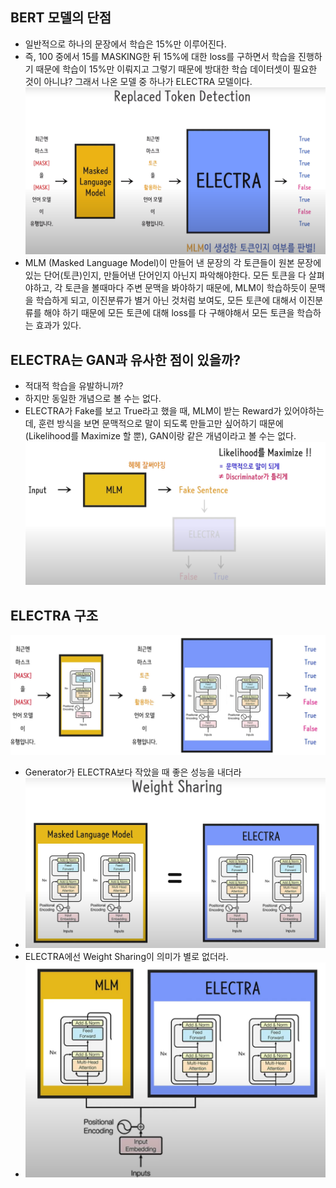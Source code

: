 ## BERT 모델의 단점
* 일반적으로 하나의 문장에서 학습은 15%만 이루어진다.
* 즉, 100 중에서 15를 MASKING한 뒤 15%에 대한 loss를 구하면서 학습을 진행하기 때문에 학습이 15%만 이뤄지고 그렇기 때문에 방대한 학습 데이터셋이 필요한 것이 아니냐? 그래서 나온 모델 중 하나가 ELECTRA 모델이다. ![](images/2023-05-15-01-36-11.png)
* MLM (Masked Language Model)이 만들어 낸 문장의 각 토큰들이 원본 문장에 있는 단어(토큰)인지, 만들어낸 단어인지 아닌지 파악해야한다. 모든 토큰을 다 살펴야하고, 각 토큰을 볼때마다 주변 문맥을 봐야하기 때문에, MLM이 학습하듯이 문맥을 학습하게 되고, 이진분류가 별거 아닌 것처럼 보여도, 모든 토큰에 대해서 이진분류를 해야 하기 때문에 모든 토큰에 대해 loss를 다 구해야해서 모든 토큰을 학습하는 효과가 있다.


## ELECTRA는 GAN과 유사한 점이 있을까?
* 적대적 학습을 유발하니까?
* 하지만 동일한 개념으로 볼 수는 없다. 
* ELECTRA가 Fake를 보고 True라고 했을 때, MLM이 받는 Reward가 있어야하는데, 훈련 방식을 보면 문맥적으로 말이 되도록 만들고만 싶어하기 때문에 (Likelihood를 Maximize 할 뿐), GAN이랑 같은 개념이라고 볼 수는 없다. ![](images/2023-05-15-01-40-20.png)

## ELECTRA 구조
![](images/2023-05-15-01-41-53.png)
* Generator가 ELECTRA보다 작았을 때 좋은 성능을 내더라
* ![](images/2023-05-15-01-42-18.png)
* ELECTRA에선 Weight Sharing이 의미가 별로 없더라. 
* ![](images/2023-05-15-01-43-23.png)